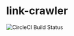 # link-crawler

![CircleCI Build Status](https://circleci.com/gh/entranceplus/link-crawler.png?circle-token=8dcc3037e97ea15e331de31bbb253813bb960bef)
